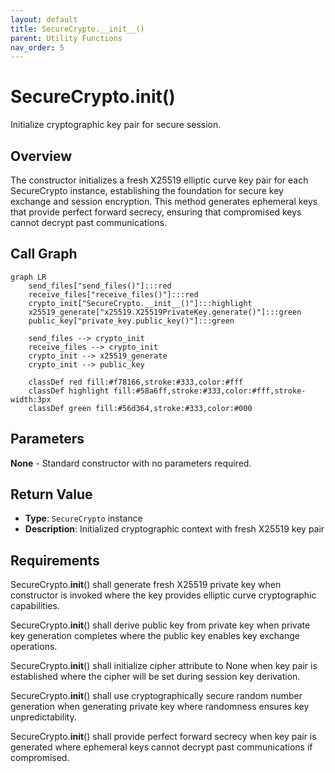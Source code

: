 ```yaml
---
layout: default
title: SecureCrypto.__init__()
parent: Utility Functions
nav_order: 5
---
```


# SecureCrypto.__init__()

Initialize cryptographic key pair for secure session.

## Overview

The constructor initializes a fresh X25519 elliptic curve key pair for each SecureCrypto instance, establishing the foundation for secure key exchange and session encryption. This method generates ephemeral keys that provide perfect forward secrecy, ensuring that compromised keys cannot decrypt past communications.

## Call Graph

```mermaid
graph LR
    send_files["send_files()"]:::red
    receive_files["receive_files()"]:::red
    crypto_init["SecureCrypto.__init__()"]:::highlight
    x25519_generate["x25519.X25519PrivateKey.generate()"]:::green
    public_key["private_key.public_key()"]:::green

    send_files --> crypto_init
    receive_files --> crypto_init
    crypto_init --> x25519_generate
    crypto_init --> public_key

    classDef red fill:#f78166,stroke:#333,color:#fff
    classDef highlight fill:#58a6ff,stroke:#333,color:#fff,stroke-width:3px
    classDef green fill:#56d364,stroke:#333,color:#000
```

## Parameters

**None** - Standard constructor with no parameters required.

## Return Value

- **Type**: `SecureCrypto` instance
- **Description**: Initialized cryptographic context with fresh X25519 key pair

## Requirements

SecureCrypto.__init__() shall generate fresh X25519 private key when constructor is invoked where the key provides elliptic curve cryptographic capabilities.

SecureCrypto.__init__() shall derive public key from private key when private key generation completes where the public key enables key exchange operations.

SecureCrypto.__init__() shall initialize cipher attribute to None when key pair is established where the cipher will be set during session key derivation.

SecureCrypto.__init__() shall use cryptographically secure random number generation when generating private key where randomness ensures key unpredictability.

SecureCrypto.__init__() shall provide perfect forward secrecy when key pair is generated where ephemeral keys cannot decrypt past communications if compromised.
